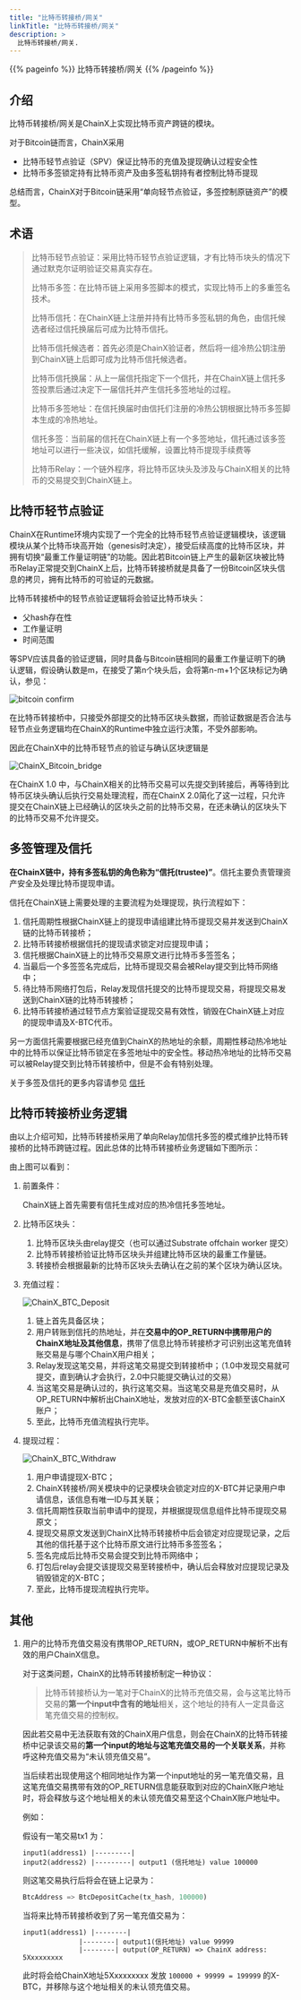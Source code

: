 ```yaml
---
title: "比特币转接桥/网关"
linkTitle: "比特币转接桥/网关"
description: >
  比特币转接桥/网关.
---
```


{{% pageinfo %}}
比特币转接桥/网关
{{% /pageinfo %}}

## 介绍

比特币转接桥/网关是ChainX上实现比特币资产跨链的模块。

对于Bitcoin链而言，ChainX采用

* 比特币轻节点验证（SPV）保证比特币的充值及提现确认过程安全性
* 比特币多签锁定持有比特币资产及由多签私钥持有者控制比特币提现

总结而言，ChainX对于Bitcoin链采用“单向轻节点验证，多签控制原链资产”的模型。

## 术语

> 比特币轻节点验证：采用比特币轻节点验证逻辑，才有比特币块头的情况下通过默克尔证明验证交易真实存在。
>
> 比特币多签：在比特币链上采用多签脚本的模式，实现比特币上的多重签名技术。
>
> 比特币信托：在ChainX链上注册并持有比特币多签私钥的角色，由信托候选者经过信托换届后可成为比特币信托。
>
> 比特币信托候选者：首先必须是ChainX验证者，然后将一组冷热公钥注册到ChainX链上后即可成为比特币信托候选者。
>
> 比特币信托换届：从上一届信托指定下一个信托，并在ChainX链上信托多签投票后通过决定下一届信托并产生信托多签地址的过程。
>
> 比特币多签地址：在信托换届时由信托们注册的冷热公钥根据比特币多签脚本生成的冷热地址。
>
> 信托多签：当前届的信托在ChainX链上有一个多签地址，信托通过该多签地址可以进行一些决议，如信托缓解，设置比特币提现手续费等
>
> 比特币Relay：一个链外程序，将比特币区块头及涉及与ChainX相关的比特币的交易提交到ChainX链上。

## 比特币轻节点验证

ChainX在Runtime环境内实现了一个完全的比特币轻节点验证逻辑模块，该逻辑模块从某个比特币块高开始（genesis时决定），接受后续高度的比特币区块，并拥有切换“最重工作量证明链”的功能。因此若Bitcoin链上产生的最新区块被比特币Relay正常提交到ChainX上后，比特币转接桥就是具备了一份Bitcoin区块头信息的拷贝，拥有比特币的可验证的元数据。

比特币转接桥中的轻节点验证逻辑将会验证比特币块头：

* 父hash存在性
* 工作量证明
* 时间范围

等SPV应该具备的验证逻辑，同时具备与Bitcoin链相同的最重工作量证明下的确认逻辑，假设确认数是m，在接受了第n个块头后，会将第n-m+1个区块标记为确认，参见：

![bitcoin confirm](https://user-images.githubusercontent.com/5023721/56464998-bd10ae80-6427-11e9-877a-e01727c24a81.png)

在比特币转接桥中，只接受外部提交的比特币区块头数据，而验证数据是否合法与轻节点业务逻辑均在ChainX的Runtime中独立运行决策，不受外部影响。

因此在ChainX中的比特币轻节点的验证与确认区块逻辑是

![ChainX_Bitcoin_bridge](/images/ChainX_Bitcoin_bridge.jpg)

在ChainX 1.0 中，与ChainX相关的比特币交易可以先提交到转接后，再等待到比特币区块头确认后执行交易处理流程，而在ChainX 2.0简化了这一过程，只允许提交在ChainX链上已经确认的区块头之前的比特币交易，在还未确认的区块头下的比特币交易不允许提交。

## 多签管理及信托

**在ChainX链中，持有多签私钥的角色称为“信托(trustee)”**。信托主要负责管理资产安全及处理比特币提现申请。

信托在ChainX链上需要处理的主要流程为处理提现，执行流程如下：

1. 信托周期性根据ChainX链上的提现申请组建比特币提现交易并发送到ChainX链的比特币转接桥；
2. 比特币转接桥根据信托的提现请求锁定对应提现申请；
3. 信托根据ChainX链上的比特币交易原文进行比特币多签签名；
4. 当最后一个多签签名完成后，比特币提现交易会被Relay提交到比特币网络中；
5. 待比特币网络打包后，Relay发现信托提交的比特币提现交易，将提现交易发送到ChainX链的比特币转接桥；
6. 比特币转接桥通过轻节点方案验证提现交易有效性，销毁在ChainX链上对应的提现申请及X-BTC代币。

另一方面信托需要根据已经充值到ChainX的热地址的余额，周期性移动热冷地址中的比特币以保证比特币锁定在多签地址中的安全性。移动热冷地址的比特币交易可以被Relay提交到比特币转接桥中，但是不会有特别处理。

关于多签及信托的更多内容请参见 [信托](../Trustee)

## 比特币转接桥业务逻辑

由以上介绍可知，比特币转接桥采用了单向Relay加信托多签的模式维护比特币转接桥的比特币跨链过程。因此总体的比特币转接桥业务逻辑如下图所示：

由上图可以看到：

1. 前置条件：

   ChainX链上首先需要有信托生成对应的热冷信托多签地址。

2. 比特币区块头：

   1. 比特币区块头由relay提交（也可以通过Substrate offchain worker 提交）
   2. 比特币转接桥验证比特币区块头并组建比特币区块的最重工作量链。
   3. 转接桥会根据最新的比特币区块头去确认在之前的某个区块为确认区块。

3. 充值过程：

   ![ChainX_BTC_Deposit](/images/ChainX_BTC_Deposit.jpg)

   1. 链上首先具备区块；
   2. 用户转账到信托的热地址，并在**交易中的OP_RETURN中携带用户的ChainX地址及其他信息**，携带了信息比特币转接桥才可识别出这笔充值转账交易是与哪个ChainX用户相关；
   3. Relay发现这笔交易，并将这笔交易提交到转接桥中；（1.0中发现交易就可提交，直到确认才会执行，2.0中只能提交确认过的交易）
   4. 当这笔交易是确认过的，执行这笔交易。当这笔交易是充值交易时，从OP_RETURN中解析出ChainX地址，发放对应的X-BTC金额至该ChainX账户；
   5. 至此，比特币充值流程执行完毕。

4. 提现过程：

   ![ChainX_BTC_Withdraw](/images/ChainX_BTC_Withdraw.jpg)

   1. 用户申请提现X-BTC；
   2. ChainX转接桥/网关模块中的记录模块会锁定对应的X-BTC并记录用户申请信息，该信息有唯一ID与其关联；
   3. 信托周期性获取当前申请中的提现，并根据提现信息组件比特币提现交易原文；
   4. 提现交易原文发送到ChainX比特币转接桥中后会锁定对应提现记录，之后其他的信托基于这个比特币原文进行比特币多签签名；
   5. 签名完成后比特币交易会提交到比特币网络中；
   6. 打包后relay会提交该提现交易至转接桥中，确认后会释放对应提现记录及销毁锁定的X-BTC；
   7. 至此，比特币提现流程执行完毕。

## 其他

1. 用户的比特币充值交易没有携带OP_RETURN，或OP_RETURN中解析不出有效的用户ChainX信息。

   对于这类问题，ChainX的比特币转接桥制定一种协议：

   > 比特币转接桥认为一笔对于ChainX的比特币充值交易，会与这笔比特币交易的**第一个input中含有的地址**相关，这个地址的持有人一定具备这笔充值交易的控制权。

   因此若交易中无法获取有效的ChainX用户信息，则会在ChainX的比特币转接桥中记录该交易的**第一个input的地址与这笔充值交易的一个关联关系**，并称呼这种充值交易为“未认领充值交易”。

   当后续若出现使用这个相同地址作为第一个input地址的另一笔充值交易，且这笔充值交易携带有效的OP_RETURN信息能获取到对应的ChainX账户地址时，将会释放与这个地址相关的未认领充值交易至这个ChainX账户地址中。

   例如：

   假设有一笔交易tx1 为：

   ```
   input1(address1) |---------|
   input2(address2) |---------| output1 (信托地址) value 100000
   ```

   则这笔交易执行后将会在链上记录为：

   ```rust
   BtcAddress => BtcDepositCache(tx_hash, 100000)
   ```

   当将来比特币转接桥收到了另一笔充值交易为：

   ```
   input1(address1) |--------|
   				 |--------| output1(信托地址) value 99999
   				 |--------| output(OP_RETURN) => ChainX address: 5Xxxxxxxxx
   ```

   此时将会给ChainX地址5Xxxxxxxxx 发放 `100000 + 99999 = 199999` 的X-BTC，并移除与这个地址相关的未认领充值交易。
